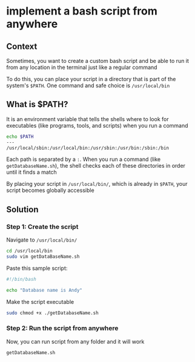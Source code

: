 # implement a bash script from anywhere

## Context

Sometimes, you want to create a custom bash script and be able to run it from any location in the terminal just like a regular command

To do this, you can place your script in a directory that is part of the system's `$PATH`. One command and safe choice is `/usr/local/bin`

## What is $PATH?

It is an environment variable that tells the shells where to look for executables (like programs, tools, and scripts) when you run a command

```bash
echo $PATH
---
/usr/local/sbin:/usr/local/bin:/usr/sbin:/usr/bin:/sbin:/bin
```

Each path is separated by a `:`. When you run a command (like `getDatabaseName.sh`), the shell checks each of these directories in order until it finds a match

By placing your script in `/usr/local/bin/`, which is already in `$PATH`, your script becomes globally accessible

## Solution

### Step 1: Create the script

Navigate to `/usr/local/bin/`

```bash
cd /usr/local/bin
sudo vim getDataBaseName.sh
```

Paste this sample script:

```bash
#!/bin/bash

echo "Database name is Andy"
```

Make the script executable

```bash
sudo chmod +x ./getDatabaseName.sh
```

### Step 2: Run the script from anywhere

Now, you can run script from any folder and it will work

```bash
getDatabaseName.sh
```
